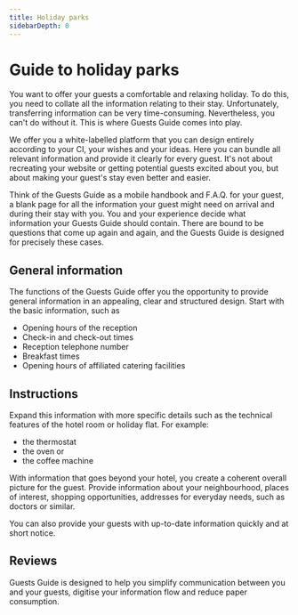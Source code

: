 ```yaml
---
title: Holiday parks
sidebarDepth: 0
---
```


# Guide to holiday parks

You want to offer your guests a comfortable and relaxing holiday. To do this, you need to collate all the information relating to their stay. Unfortunately, transferring information can be very time-consuming. Nevertheless, you can't do without it. This is where Guests Guide comes into play.

We offer you a white-labelled platform that you can design entirely according to your CI, your wishes and your ideas. Here you can bundle all relevant information and provide it clearly for every guest.
It's not about recreating your website or getting potential guests excited about you, but about making your guest's stay even better and easier.

Think of the Guests Guide as a mobile handbook and F.A.Q. for your guest, a blank page for all the information your guest might need on arrival and during their stay with you. You and your experience decide what information your Guests Guide should contain. There are bound to be questions that come up again and again, and the Guests Guide is designed for precisely these cases.

## General information

The functions of the Guests Guide offer you the opportunity to provide general information in an appealing, clear and structured design. Start with the basic information, such as

- Opening hours of the reception
- Check-in and check-out times
- Reception telephone number
- Breakfast times
- Opening hours of affiliated catering facilities

## Instructions

Expand this information with more specific details such as the technical features of the hotel room or holiday flat. For example:

- the thermostat
- the oven or
- the coffee machine

With information that goes beyond your hotel, you create a coherent overall picture for the guest. Provide information about your neighbourhood, places of interest, shopping opportunities, addresses for everyday needs, such as doctors or similar.

You can also provide your guests with up-to-date information quickly and at short notice.

## Reviews

Guests Guide is designed to help you simplify communication between you and your guests, digitise your information flow and reduce paper consumption.
